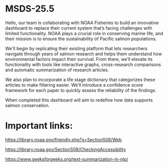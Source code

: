 # MSDS-25.5

Hello, our team is collaborating with NOAA Fisheries to build an innovative dashboard to replace their current system that’s facing challenges with limited functionality. NOAA plays a crucial role in conserving marine life, and their mission is to ensure the sustainability of Pacific salmon populations.

We'll begin by replicating their existing platform that lets researchers navigate through years of salmon research and helps them understand how environmental factors impact their survival. From there, we’ll elevate its functionality with tools like interactive graphs, cross-research comparisons and automatic summarization of research articles.
 
We also plan to incorporate a life stage dictionary that categorizes these articles to make filtering easier. We’ll introduce a confidence score framework for each paper to quickly assess the reliability of the findings. 

When completed this dashboard will aim to redefine how data supports salmon conservation. 


# Important links:

https://library.noaa.gov/friendly.php?s=Section508/Web

https://library.noaa.gov/Section508/CheckingAccessibility

https://www.geeksforgeeks.org/text-summarization-in-nlp/
